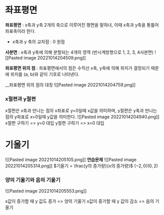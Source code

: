 # 좌표평면
__좌표평면__ : x축과 y축 2개의 축으로 이루어진 평면을 말하녀, 이때 x축과 y축을 통틀어 좌표축이라 한다.
- x축과 y 축의 교차점 : 0 원점

__사분면__ : x축과 y축에 의해 분할되는 4개의 영역 (반시계방향으로 1, 2, 3, 4사분면)
![[Pasted image 20221014204509.png]]

__좌표평면 위의 점__ : 좌표평면에서의 점은 수직선 x축, y축에 의해 위치가 결정되기 때문에 위치를 (a, b)와 같이 기호로 나타낸다.

__좌표평면 위의 점의 대칭
![[Pasted image 20221014204759.png]]

### x절편과 y절편
x절편은 x축과 만나는 점의 x좌표로 y=0일때 x값을 의미하며,
y절편은 y축과 만나는 점의 y좌표로 x=0일때 y값을 의미한다.
![[Pasted image 20221014204940.png]]
x절편 구하기 => y=0 대입
y절편 구하기 => x=0 대입



# 기울기
![[Pasted image 20221014205105.png]]
__연습문제__
![[Pasted image 20221014205314.png]]
$기울기 = \frac{y의 증가량}{x의 증가량}$
$(-2, 0) (0,2)$

### 양의 기울기와 음의 기울기
![[Pasted image 20221014205553.png]]

x값이 증가할 때 y 값도 증가 => 양의 기울기
x값이 증가할 때 y 값이 감소 => 음의 기울기